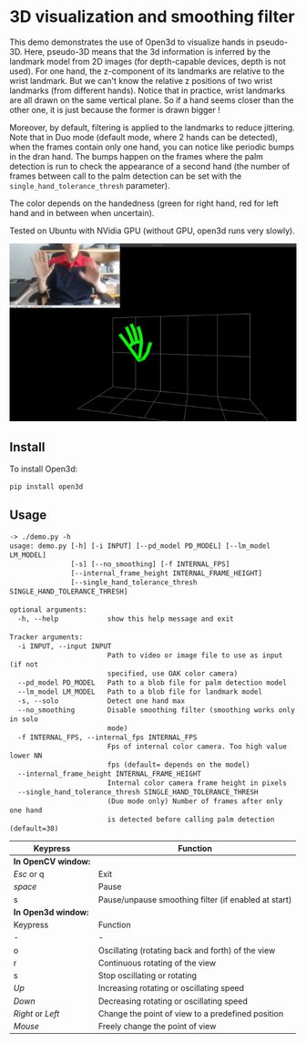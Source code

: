 # 3D visualization and smoothing filter

This demo demonstrates the use of Open3d to visualize hands in pseudo-3D.
Here, pseudo-3D means that the 3d information is inferred by the landmark model from 2D images (for depth-capable devices, depth is not used).
For one hand, the z-component of its landmarks are relative to the wrist landmark. But we can't know the relative z positions of two wrist landmarks (from different hands).
Notice that in practice, wrist landmarks are all drawn on the same vertical plane. So if a hand seems closer than the other one, it is just because the former is drawn bigger !

Moreover, by default, filtering is applied to the landmarks to reduce jittering.
Note that in Duo mode (default mode, where 2 hands can be detected), when the frames contain only one hand, you can notice like periodic bumps in the dran hand. The bumps happen on the frames where the palm detection is run to check the appearance of a second hand (the number of frames between call to the palm detection can be set with the `single_hand_tolerance_thresh` parameter). 


The color depends on the handedness (green for right hand, red for left hand and in between when uncertain).

Tested on Ubuntu with NVidia GPU (without GPU, open3d runs very slowly).

![3D visualization](medias/3d_visualization.gif)

## Install
To install Open3d:
```
pip install open3d
```

## Usage

```
-> ./demo.py -h
usage: demo.py [-h] [-i INPUT] [--pd_model PD_MODEL] [--lm_model LM_MODEL]
               [-s] [--no_smoothing] [-f INTERNAL_FPS]
               [--internal_frame_height INTERNAL_FRAME_HEIGHT]
               [--single_hand_tolerance_thresh SINGLE_HAND_TOLERANCE_THRESH]

optional arguments:
  -h, --help            show this help message and exit

Tracker arguments:
  -i INPUT, --input INPUT
                        Path to video or image file to use as input (if not
                        specified, use OAK color camera)
  --pd_model PD_MODEL   Path to a blob file for palm detection model
  --lm_model LM_MODEL   Path to a blob file for landmark model
  -s, --solo            Detect one hand max
  --no_smoothing        Disable smoothing filter (smoothing works only in solo
                        mode)
  -f INTERNAL_FPS, --internal_fps INTERNAL_FPS
                        Fps of internal color camera. Too high value lower NN
                        fps (default= depends on the model)
  --internal_frame_height INTERNAL_FRAME_HEIGHT
                        Internal color camera frame height in pixels
  --single_hand_tolerance_thresh SINGLE_HAND_TOLERANCE_THRESH
                        (Duo mode only) Number of frames after only one hand
                        is detected before calling palm detection (default=30)
```


|Keypress|Function|
|-|-|
|**In OpenCV window:**|
|*Esc* or q|Exit|
|*space*|Pause|
|s|Pause/unpause smoothing filter (if enabled at start)|
|**In Open3d window:**|
|Keypress|Function|
|-|-|
|o|Oscillating (rotating back and forth) of the view|
|r|Continuous rotating of the view|
|s|Stop oscillating or rotating|
|*Up*|Increasing rotating or oscillating speed|
|*Down*|Decreasing rotating or oscillating speed|
|*Right* or *Left*|Change the point of view to a predefined position|
|*Mouse*|Freely change the point of view|
